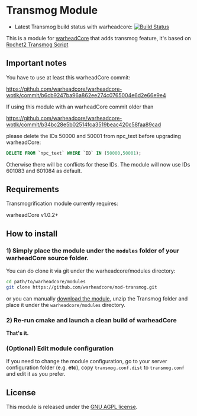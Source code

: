 # Transmog Module

- Latest Transmog build status with warheadcore: [![Build Status](https://travis-ci.org/warheadcore/mod-transmog.svg?branch=master)](https://travis-ci.org/warheadcore/mod-transmog)

This is a module for [warheadCore](http://www.warheadcore.org) that adds transmog feature, it's based on [Rochet2 Transmog Script](http://rochet2.github.io/Transmogrification.html) 

## Important notes

You have to use at least this warheadCore commit:

<https://github.com/warheadcore/warheadcore-wotlk/commit/b6cb9247ba96a862ee274c0765004e6d2e66e9e4>

If using this module with an warheadCore commit older than

<https://github.com/warheadcore/warheadcore-wotlk/commit/b34bc28e5b02514fca3519beac420c58faa89cad>

please delete the IDs 50000 and 50001 from npc_text before upgrading warheadCore:
```sql
DELETE FROM `npc_text` WHERE `ID` IN (50000,50001);
```
Otherwise there will be conflicts for these IDs. The module will now use IDs 601083 and 601084 as default.

## Requirements

Transmogrification module currently requires:

warheadCore v1.0.2+

## How to install

### 1) Simply place the module under the `modules` folder of your warheadCore source folder.

You can do clone it via git under the warheadcore/modules directory:

```sh
cd path/to/warheadcore/modules
git clone https://github.com/warheadcore/mod-transmog.git
```

or you can manually [download the module](https://github.com/warheadcore/mod-transmog/archive/master.zip), unzip the Transmog folder and place it under the `warheadcore/modules` directory.

### 2) Re-run cmake and launch a clean build of warheadCore

**That's it.**

### (Optional) Edit module configuration

If you need to change the module configuration, go to your server configuration folder (e.g. **etc**), copy `transmog.conf.dist` to `transmog.conf` and edit it as you prefer.


## License

This module is released under the [GNU AGPL license](https://github.com/warheadcore/mod-transmog/blob/master/LICENSE).





